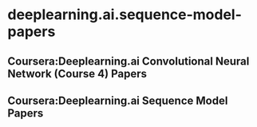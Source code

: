 # deeplearning.ai.sequence-model-papers

## Coursera:Deeplearning.ai Convolutional Neural Network (Course 4) Papers

## Coursera:Deeplearning.ai Sequence Model Papers
